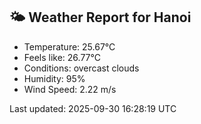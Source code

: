 <!-- WEATHER-START -->
## 🌤 Weather Report for Hanoi

- Temperature: 25.67°C
- Feels like: 26.77°C
- Conditions: overcast clouds
- Humidity: 95%
- Wind Speed: 2.22 m/s

Last updated: 2025-09-30 16:28:19 UTC
<!-- WEATHER-END -->
